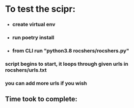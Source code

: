 

<h1>To test the scipr:</h1>
<ul>
    <li><h3>create virtual env</h3></li>
    <li><h3>run poetry install</h3></li>
    <li><h3>from CLI run "python3.8 rocshers/rocshers.py"</h3></li>
</ul>
<h3>script begins to start, it loops through given urls in rocshers/urls.txt</h3>
<h3>you can add more urls if you wish</h3>


<h2>Time took to complete: <small></small></h2>